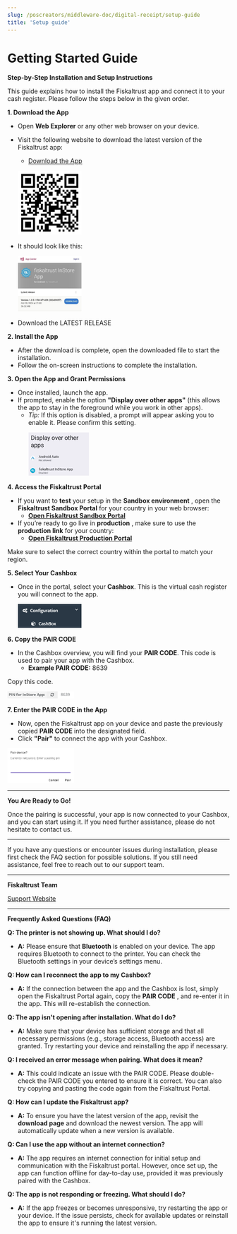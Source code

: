 ```yaml
---
slug: /poscreators/middleware-doc/digital-receipt/setup-guide
title: 'Setup guide'
---
```



# Getting Started Guide

**Step-by-Step Installation and Setup Instructions**

This guide explains how to install the Fiskaltrust app and connect it to your cash register.
Please follow the steps below in the given order.

**1. Download the App**
- Open **Web Explorer** or any other web browser on your device.
- Visit the following website to download the latest version of the Fiskaltrust app:
    - [Download the App](https://install.appcenter.ms/orgs/fiskaltrust/apps/in-store/distribution_groups/stable)
 
    <p align="left">
           <img src="./images/QRCode.png" width="30%" />
       </p>
- It should look like this:
    <p align="left">
           <img src="./images/Appcenter.jpg" width="30%" />
       </p>
- Download the LATEST RELEASE


**2. Install the App**
- After the download is complete, open the downloaded file to start the installation.
- Follow the on-screen instructions to complete the installation.
    
**3. Open the App and Grant Permissions**
- Once installed, launch the app.
- If prompted, enable the option **"Display over other apps"** (this allows the app to stay in the foreground while you work in other apps).
    - _Tip:_ If this option is disabled, a prompt will appear asking you to enable it.
             Please confirm this setting.
             <p align="left">
           <img src="./images/DisplayOverApps.png" width="30%" />
       </p>
             
**4. Access the Fiskaltrust Portal**
- If you want to **test** your setup in the **Sandbox environment** , open the **Fiskaltrust Sandbox Portal** for your country in your web browser:
    - [**Open Fiskaltrust Sandbox Portal**](https://portal-sandbox.fiskaltrust.at/)
- If you’re ready to go live in **production** , make sure to use the **production link** for
       your country:
    - [**Open Fiskaltrust Production Portal**](https://portal.fiskaltrust.at/Account/Login?returnUrl=%2fCashBox#/)

Make sure to select the correct country within the portal to match your region.

**5. Select Your Cashbox**
- Once in the portal, select your **Cashbox**. This is the virtual cash register you will connect to the app.
       <p align="left">
           <img src="./images/Cashbox.png" width="30%" />
       </p>


**6. Copy the PAIR CODE**
- In the Cashbox overview, you will find your **PAIR CODE**. This code is used to pair your app with the Cashbox.
    - **Example PAIR CODE:** 8639
      
Copy this code.
<p align="left">
           <img src="./images/PINforInstoreApp.png" width="30%" />
       </p>


**7. Enter the PAIR CODE in the App**
- Now, open the Fiskaltrust app on your device and paste the previously copied **PAIR CODE** into the designated field.
- Click **"Pair"** to connect the app with your Cashbox.
<p align="left">
           <img src="./images/PairDevice.png" width="30%" />
       </p>
       
---

**You Are Ready to Go!**


Once the pairing is successful, your app is now connected to your Cashbox, and you can
start using it. If you need further assistance, please do not hesitate to contact us.

---


If you have any questions or encounter issues during installation, please first check the
FAQ section for possible solutions. If you still need assistance, feel free to reach out to
our support team.

---

**Fiskaltrust Team**

[Support Website](https://www.fiskaltrust.at/support)

---



**Frequently Asked Questions (FAQ)**

**Q: The printer is not showing up. What should I do?**

- **A:** Please ensure that **Bluetooth** is enabled on your device. The app requires
    Bluetooth to connect to the printer. You can check the Bluetooth settings in your
    device’s settings menu.

**Q: How can I reconnect the app to my Cashbox?**

- **A:** If the connection between the app and the Cashbox is lost, simply open the
    Fiskaltrust Portal again, copy the **PAIR CODE** , and re-enter it in the app. This will
    re-establish the connection.

**Q: The app isn't opening after installation. What do I do?**

- **A:** Make sure that your device has sufficient storage and that all necessary
    permissions (e.g., storage access, Bluetooth access) are granted. Try restarting
    your device and reinstalling the app if necessary.

**Q: I received an error message when pairing. What does it mean?**

- **A:** This could indicate an issue with the PAIR CODE. Please double-check the
    PAIR CODE you entered to ensure it is correct. You can also try copying and
    pasting the code again from the Fiskaltrust Portal.

**Q: How can I update the Fiskaltrust app?**

- **A:** To ensure you have the latest version of the app, revisit the **download page**
    and download the newest version. The app will automatically update when a new
    version is available.

**Q: Can I use the app without an internet connection?**

- **A:** The app requires an internet connection for initial setup and communication
    with the Fiskaltrust portal. However, once set up, the app can function offline for
    day-to-day use, provided it was previously paired with the Cashbox.

**Q: The app is not responding or freezing. What should I do?**

- **A:** If the app freezes or becomes unresponsive, try restarting the app or your
    device. If the issue persists, check for available updates or reinstall the app to
    ensure it's running the latest version.


